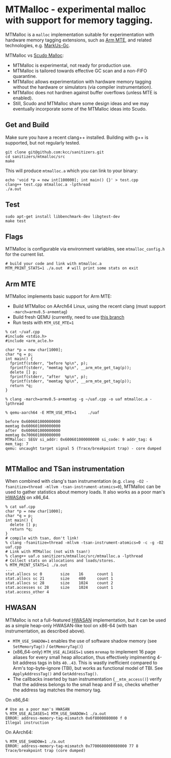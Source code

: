 # MTMalloc - experimental malloc with support for memory tagging.

MTMalloc is a `malloc` implementation suitable for experimentation
with hardware memory tagging extensions, such as
[Arm MTE](https://community.arm.com/developer/ip-products/processors/b/processors-ip-blog/posts/enhancing-memory-safety),
and related technologies, e.g.
[MarkUs-Gc](https://github.com/kcc/sanitizers/blob/master/hwaddress-sanitizer/MarkUs-GC.md).

MTMalloc vs
[Scudo Malloc](https://llvm.org/docs/ScudoHardenedAllocator.html):
* MTMalloc is experimental, not ready for production use.
* MTMalloc is tailored towards effective GC scan and a non-FIFO quarantine.
* MTMalloc allows experimentation with hardware memory tagging without
the hardware or simulators (via compiler instrumentation).
* MTMalloc does not hardnen against buffer overflows (unless MTE is enabled).
* Still, Scudo and MTMalloc share some design ideas and we may eventually
incorporate some of the MTMalloc ideas into Scudo.

## Get and Build
Make sure you have a recent clang++ installed.
Building with g++ is supported, but not regularly tested.
```
git clone git@github.com:kcc/sanitizers.git
cd sanitizers/mtmalloc/src
make
```

This will produce `mtmalloc.a` which you can link to your binary:

```
echo 'void *p = new int[100000]; int main() {}' > test.cpp
clang++ test.cpp mtmalloc.a -lpthread
./a.out
```


## Test
```
sudo apt-get install libbenchmark-dev libgtest-dev
make test

```

## Flags
MTMalloc is configurable via environment variables, see `mtmalloc_config.h` for the current list.

```
# build your code and link with mtmalloc.a
MTM_PRINT_STATS=1 ./a.out  # will print some stats on exit
```

## Arm MTE
MTMalloc implements basic support for Arm MTE:
* Build MTMalloc on AArch64 Linux, using the recent clang (must support
  `-march=armv8.5-a+memtag`)
* Build fresh QEMU (currently, need to use
  [this branch](https://github.com/rth7680/qemu/tree/tgt-arm-mte-user)
* Run tests with `MTM_USE_MTE=1`

```
% cat ~/uaf.cpp
#include <stdio.h>
#include <arm_acle.h>

char *p = new char[1000];
char *q = p;
int main() {
  fprintf(stderr, "before %p\n", p);
  fprintf(stderr, "memtag %p\n", __arm_mte_get_tag(p));
  delete [] p;
  fprintf(stderr, "after  %p\n", p);
  fprintf(stderr, "memtag %p\n", __arm_mte_get_tag(p));
  return *q;
}

% clang -march=armv8.5-a+memtag -g ~/uaf.cpp -o uaf mtmalloc.a -lpthread

% qemu-aarch64 -E MTM_USE_MTE=1     ./uaf

before 0x600601000000000
memtag 0x600601000000000
after  0x600601000000000
memtag 0x700601000000000
MTMalloc: SEGV si_addr: 0x600601000000000 si_code: 9 addr_tag: 6 mem_tag: 7
qemu: uncaught target signal 5 (Trace/breakpoint trap) - core dumped


```


## MTMalloc and TSan instrumentation
When combined with clang's tsan instrumentation (e.g. `clang -O2 -fsanitize=thread -mllvm -tsan-instrument-atomics=0`), 
MTMalloc can be used to gather statistics about memory loads.
It also works as a poor man's [HWASAN](https://clang.llvm.org/docs/HardwareAssistedAddressSanitizerDesign.html) on x86_64. 

```
% cat uaf.cpp
char *p = new char[1000];
char *q = p;
int main() {
  delete [] p;
  return *q;
}
# compile with tsan, don't link!
% clang -fsanitize=thread -mllvm -tsan-instrument-atomics=0 -c -g -O2 uaf.cpp
# Link with MTMalloc (not with tsan!)
% clang++ uaf.o sanitizers/mtmalloc/src/mtmalloc.a -lpthread
# Collect stats on allocations and loads/stores.
% MTM_PRINT_STATS=1 ./a.out
...
stat.allocs sc 0        size    16      count 1
stat.allocs sc 21       size    480     count 1
stat.allocs sc 28       size    1024    count 2
stat.accesses sc 28     size    1024    count 1
stat.access_other 4
```

## HWASAN
MTMalloc is not a full-featured [HWASAN](https://clang.llvm.org/docs/HardwareAssistedAddressSanitizerDesign.html) implementation,
but it can be used as a simple heap-only HWASAN-like tool on x86-64 (with tsan instrumentation, as described above). 
* `MTM_USE_SHADOW=1` enables the use of software shadow memory (see `SetMemoryTag()` / `GetMemoryTag()`)
* (x86_64-only) `MTM_USE_ALIASES=1` uses `mremap` to implement 16 page aliases for every small heap allocation, thus effectively implmenting 4-bit address tags in bits `40..43`. This is wastly inefficient compared to Arm's top-byte-ignore (TBI), but works as functional model of TBI. See `ApplyAddressTag()` and `GetAddressTag()`. 
* The callbacks inserted by tsan instrumentation (`__mtm_access()`) verify that the address belongs to the small heap and if so, checks whether the address tag matches the memory tag.

On x86_64:
```
# Use as a poor man's HWASAN
% MTM_USE_ALIASES=1 MTM_USE_SHADOW=1 ./a.out
ERROR: address-memory-tag-mismatch 0x6f8000080000 f 0
Illegal instruction
```

On AArch64:

```
% MTM_USE_SHADOW=1 ./a.out
ERROR: address-memory-tag-mismatch 0x7700608000080000 77 8
Trace/breakpoint trap (core dumped)

```

